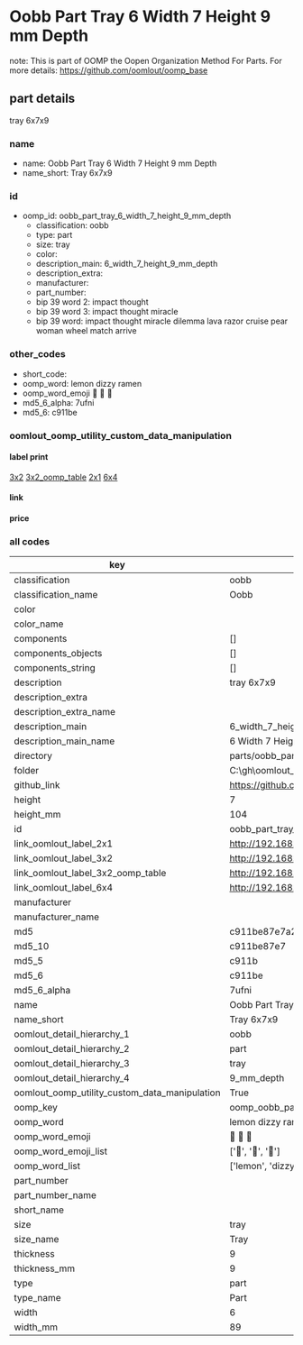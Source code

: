 # Oobb Part Tray 6 Width 7 Height 9 mm Depth  

note: This is part of OOMP the Oopen Organization Method For Parts. For more details: https://github.com/oomlout/oomp_base

##  part details
  



tray 6x7x9



### name
* name: Oobb Part Tray 6 Width 7 Height 9 mm Depth
* name_short: Tray 6x7x9 
### id
* oomp_id: oobb_part_tray_6_width_7_height_9_mm_depth
  * classification: oobb
  * type: part
  * size: tray
  * color: 
  * description_main: 6_width_7_height_9_mm_depth
  * description_extra: 
  * manufacturer: 
  * part_number: 
  * bip 39 word 2: impact thought
  * bip 39 word 3: impact thought miracle
  * bip 39 word: impact thought miracle dilemma lava razor cruise pear woman wheel match arrive

### other_codes
* short_code: 
* oomp_word: lemon dizzy ramen
* oomp_word_emoji :lemon: :dizzy: :ramen:
* md5_6_alpha: 7ufni
* md5_6: c911be






### oomlout_oomp_utility_custom_data_manipulation
#### label print
[3x2](http://192.168.1.245:1112/?label=oomp%207ufni)
[3x2_oomp_table](http://192.168.1.108:1112/?label=oomp%207ufni)
[2x1](http://192.168.1.242:1112/?label=oomp%207ufni)
[6x4](http://192.168.1.55:1112/?label=oomp%207ufni)    

#### link

                              

#### price







### all codes 
| key | value |  
| --- | --- |  
| classification | oobb |  
| classification_name | Oobb |  
| color |  |  
| color_name |  |  
| components | [] |  
| components_objects | [] |  
| components_string | [] |  
| description | tray 6x7x9 |  
| description_extra |  |  
| description_extra_name |  |  
| description_main | 6_width_7_height_9_mm_depth |  
| description_main_name | 6 Width 7 Height 9 mm Depth |  
| directory | parts/oobb_part_tray_6_width_7_height_9_mm_depth |  
| folder | C:\gh\oomlout_oobb_version_4_generated_parts\parts\oobb_part_tray_6_width_7_height_9_mm_depth |  
| github_link | https://github.com/oomlout/oomlout_oomp_part_src/tree/main/parts/oobb_part_tray_6_width_7_height_9_mm_depth |  
| height | 7 |  
| height_mm | 104 |  
| id | oobb_part_tray_6_width_7_height_9_mm_depth |  
| link_oomlout_label_2x1 | http://192.168.1.242:1112/?label=oomp%207ufni |  
| link_oomlout_label_3x2 | http://192.168.1.245:1112/?label=oomp%207ufni |  
| link_oomlout_label_3x2_oomp_table | http://192.168.1.108:1112/?label=oomp%207ufni |  
| link_oomlout_label_6x4 | http://192.168.1.55:1112/?label=oomp%207ufni |  
| manufacturer |  |  
| manufacturer_name |  |  
| md5 | c911be87e7a20696cabee3e31af83b8e |  
| md5_10 | c911be87e7 |  
| md5_5 | c911b |  
| md5_6 | c911be |  
| md5_6_alpha | 7ufni |  
| name | Oobb Part Tray 6 Width 7 Height 9 mm Depth |  
| name_short | Tray 6x7x9  |  
| oomlout_detail_hierarchy_1 | oobb |  
| oomlout_detail_hierarchy_2 | part |  
| oomlout_detail_hierarchy_3 | tray |  
| oomlout_detail_hierarchy_4 | 9_mm_depth |  
| oomlout_oomp_utility_custom_data_manipulation | True |  
| oomp_key | oomp_oobb_part_tray_6_width_7_height_9_mm_depth |  
| oomp_word | lemon dizzy ramen |  
| oomp_word_emoji | :lemon: :dizzy: :ramen: |  
| oomp_word_emoji_list | [':lemon:', ':dizzy:', ':ramen:'] |  
| oomp_word_list | ['lemon', 'dizzy', 'ramen'] |  
| part_number |  |  
| part_number_name |  |  
| short_name |  |  
| size | tray |  
| size_name | Tray |  
| thickness | 9 |  
| thickness_mm | 9 |  
| type | part |  
| type_name | Part |  
| width | 6 |  
| width_mm | 89 |  
